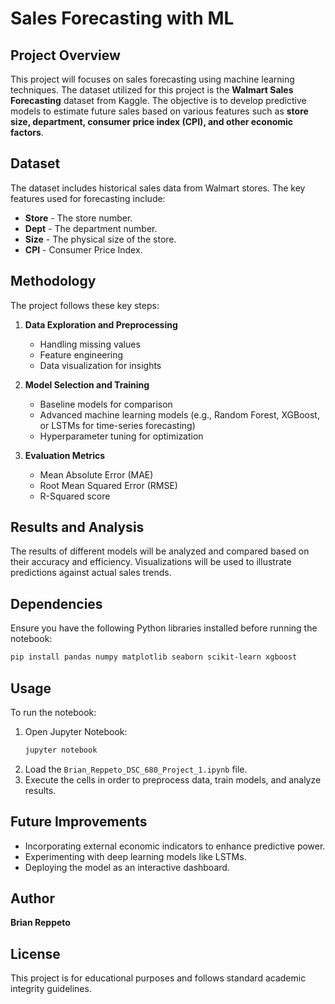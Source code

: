 # Sales Forecasting with ML

## Project Overview
This project will focuses on sales forecasting using machine learning techniques. The dataset utilized for this project is the **Walmart Sales Forecasting** dataset from Kaggle. The objective is to develop predictive models to estimate future sales based on various features such as **store size, department, consumer price index (CPI), and other economic factors**.

## Dataset
The dataset includes historical sales data from Walmart stores. The key features used for forecasting include:
- **Store** - The store number.
- **Dept** - The department number.
- **Size** - The physical size of the store.
- **CPI** - Consumer Price Index.

## Methodology
The project follows these key steps:
1. **Data Exploration and Preprocessing**  
   - Handling missing values  
   - Feature engineering  
   - Data visualization for insights  

2. **Model Selection and Training**  
   - Baseline models for comparison  
   - Advanced machine learning models (e.g., Random Forest, XGBoost, or LSTMs for time-series forecasting)  
   - Hyperparameter tuning for optimization  

3. **Evaluation Metrics**  
   - Mean Absolute Error (MAE)  
   - Root Mean Squared Error (RMSE)  
   - R-Squared score  

## Results and Analysis
The results of different models will be analyzed and compared based on their accuracy and efficiency. Visualizations will be used to illustrate predictions against actual sales trends.

## Dependencies
Ensure you have the following Python libraries installed before running the notebook:
```bash
pip install pandas numpy matplotlib seaborn scikit-learn xgboost
```

## Usage
To run the notebook:
1. Open Jupyter Notebook:
   ```bash
   jupyter notebook
   ```
2. Load the `Brian_Reppeto_DSC_680_Project_1.ipynb` file.
3. Execute the cells in order to preprocess data, train models, and analyze results.

## Future Improvements
- Incorporating external economic indicators to enhance predictive power.
- Experimenting with deep learning models like LSTMs.
- Deploying the model as an interactive dashboard.

## Author
**Brian Reppeto**  


## License
This project is for educational purposes and follows standard academic integrity guidelines.
